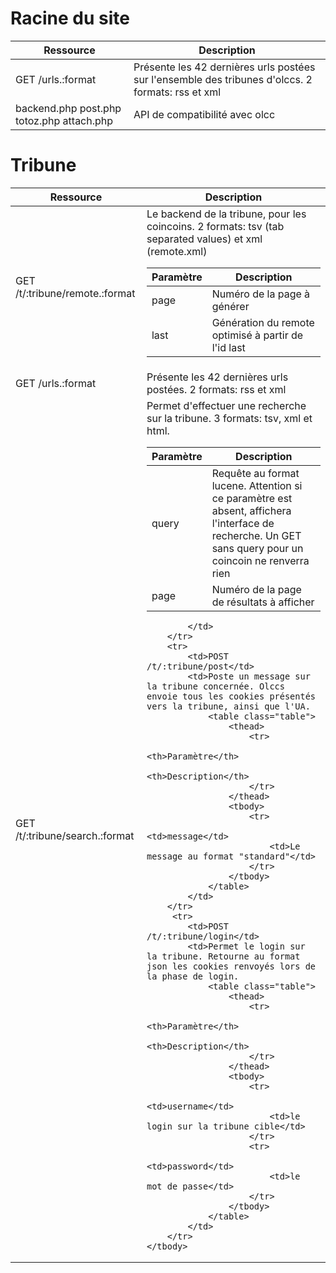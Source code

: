 # Racine du site

<table class="table">
    <thead>
        <tr>
            <th>Ressource</th>
            <th>Description</th>
        </tr>
    </thead>
    <tbody>
        <tr>
            <td>GET /urls.:format</td>
            <td>Présente les 42 dernières urls postées sur l'ensemble des tribunes d'olccs. 2 formats: rss et xml</td>
        </tr>
        <tr>
            <td>backend.php post.php totoz.php attach.php</td>
            <td>API de compatibilité avec olcc</td>
        </tr>
    </tbody>
</table>

# Tribune

<table class="table">
    <thead>
        <tr>
            <th>Ressource</th>
            <th>Description</th>
        </tr>
    </thead>
    <tbody>
        <tr>
            <td>GET /t/:tribune/remote.:format</td>
            <td>Le backend de la tribune, pour les coincoins. 2 formats: tsv (tab separated values) et xml (remote.xml)
                <table class="table">
                    <thead>
                        <tr>
                            <th>Paramètre</th>
                            <th>Description</th>
                        </tr>
                    </thead>
                    <tbody>
                        <tr>
                            <td>page</td>
                            <td>Numéro de la page à générer</td>
                        </tr>
                        <tr>
                            <td>last</td>
                            <td>Génération du remote optimisé à partir de l'id last</td>
                        </tr>
                    </tbody>
                </table>
            </td>
        </tr>
        <tr>
            <td>GET /urls.:format</td>
            <td>Présente les 42 dernières urls postées. 2 formats: rss et xml</td>
        </tr>
        <tr>
            <td>GET /t/:tribune/search.:format</td>
            <td>Permet d'effectuer une recherche sur la tribune. 3 formats: tsv, xml et html.
                <table class="table">
                    <thead>
                        <tr>
                            <th>Paramètre</th>
                            <th>Description</th>
                        </tr>
                    </thead>
                    <tbody>
                        <tr>
                            <td>query</td>
                            <td>Requête au format lucene.
                                <span class="label label-warning">Attention</span> si ce paramètre est absent, affichera l'interface
                                de recherche. Un GET sans query pour un coincoin ne renverra rien</td>
                        </tr>
                        <tr>
                            <td>page</td>
                            <td>Numéro de la page de résultats à afficher</td>
                        </tr>
                    </tbody>
                </table>

            </td>
        </tr>
        <tr>
            <td>POST /t/:tribune/post</td>
            <td>Poste un message sur la tribune concernée. Olccs envoie tous les cookies présentés vers la tribune, ainsi que l'UA.
                <table class="table">
                    <thead>
                        <tr>
                            <th>Paramètre</th>
                            <th>Description</th>
                        </tr>
                    </thead>
                    <tbody>
                        <tr>
                            <td>message</td>
                            <td>Le message au format "standard"</td>
                        </tr>
                    </tbody>
                </table>
            </td>
        </tr>
         <tr>
            <td>POST /t/:tribune/login</td>
            <td>Permet le login sur la tribune. Retourne au format json les cookies renvoyés lors de la phase de login.
                <table class="table">
                    <thead>
                        <tr>
                            <th>Paramètre</th>
                            <th>Description</th>
                        </tr>
                    </thead>
                    <tbody>
                        <tr>
                            <td>username</td>
                            <td>le login sur la tribune cible</td>
                        </tr>
                        <tr>
                            <td>password</td>
                            <td>le mot de passe</td>
                        </tr>
                    </tbody>
                </table>
            </td>
        </tr>
    </tbody>
</table>
